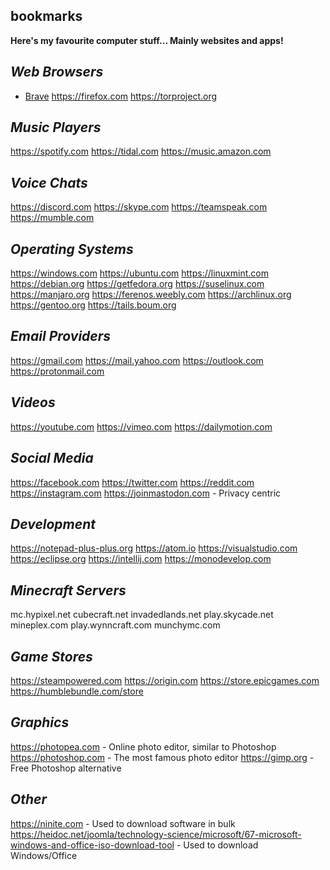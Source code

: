 ## bookmarks

**Here's my favourite computer stuff... Mainly websites and apps!**

## *Web Browsers*
- [Brave](https://brave.com)
https://firefox.com
https://torproject.org

## *Music Players*
https://spotify.com
https://tidal.com
https://music.amazon.com

## *Voice Chats*
https://discord.com
https://skype.com
https://teamspeak.com
https://mumble.com

## *Operating Systems*
https://windows.com
https://ubuntu.com
https://linuxmint.com
https://debian.org
https://getfedora.org
https://suselinux.com
https://manjaro.org
https://ferenos.weebly.com
https://archlinux.org
https://gentoo.org
https://tails.boum.org

## *Email Providers*
https://gmail.com
https://mail.yahoo.com
https://outlook.com
https://protonmail.com

## *Videos*
https://youtube.com
https://vimeo.com
https://dailymotion.com

## *Social Media*
https://facebook.com
https://twitter.com
https://reddit.com
https://instagram.com
https://joinmastodon.com - Privacy centric

## *Development*
https://notepad-plus-plus.org
https://atom.io
https://visualstudio.com
https://eclipse.org
https://intellij.com
https://monodevelop.com

## *Minecraft Servers*
mc.hypixel.net
cubecraft.net
invadedlands.net
play.skycade.net
mineplex.com
play.wynncraft.com
munchymc.com

## *Game Stores*
https://steampowered.com
https://origin.com
https://store.epicgames.com
https://humblebundle.com/store

## *Graphics*
https://photopea.com - Online photo editor, similar to Photoshop
https://photoshop.com - The most famous photo editor
https://gimp.org - Free Photoshop alternative

## *Other*
https://ninite.com - Used to download software in bulk
https://heidoc.net/joomla/technology-science/microsoft/67-microsoft-windows-and-office-iso-download-tool - Used to download Windows/Office
